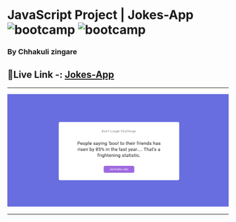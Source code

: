 

# JavaScript Project |  Jokes-App  ![bootcamp](https://img.shields.io/badge/Chhakuli-Zingare-yellow) ![bootcamp](https://img.shields.io/badge/JavaScript-Project-green)

### By Chhakuli zingare


## 🔗Live Link -: [Jokes-App](https://jokes-app-by-chhakuli.netlify.app/)
 

---

![myproject](./Image/jokes.png)

---


